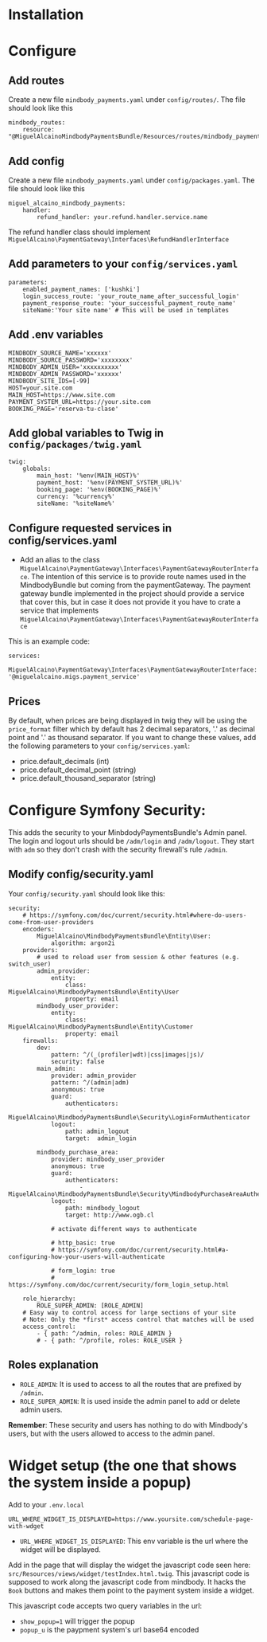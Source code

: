 Installation
========

Configure
=======
Add routes
-------- 
Create a new file `mindbody_payments.yaml` under `config/routes/`. The file should look like this

```
mindbody_routes:
    resource: "@MiguelAlcainoMindbodyPaymentsBundle/Resources/routes/mindbody_payments.yaml"
```

Add config
-------
Create a new file `mindbody_payments.yaml` under `config/packages.yaml`. The file should look like this

```
miguel_alcaino_mindbody_payments:
    handler:
        refund_handler: your.refund.handler.service.name
```
The refund handler class should implement `MiguelAlcaino\PaymentGateway\Interfaces\RefundHandlerInterface`

Add parameters to your `config/services.yaml`
---------
```
parameters:
    enabled_payment_names: ['kushki']
    login_success_route: 'your_route_name_after_successful_login'
    payment_response_route: 'your_successful_payment_route_name'
    siteName:'Your site name' # This will be used in templates
```

Add .env variables
----------

```
MINDBODY_SOURCE_NAME='xxxxxx'
MINDBODY_SOURCE_PASSWORD='xxxxxxxx'
MINDBODY_ADMIN_USER='xxxxxxxxxx'
MINDBODY_ADMIN_PASSWORD='xxxxxx'
MINDBODY_SITE_IDS=[-99]
HOST=your.site.com
MAIN_HOST=https://www.site.com
PAYMENT_SYSTEM_URL=https://your.site.com
BOOKING_PAGE='reserva-tu-clase'
```

Add global variables to Twig in `config/packages/twig.yaml`
----------------
```
twig:
    globals:
        main_host: '%env(MAIN_HOST)%'
        payment_host: '%env(PAYMENT_SYSTEM_URL)%'
        booking_page: '%env(BOOKING_PAGE)%'
        currency: '%currency%'
        siteName: '%siteName%'
```

Configure requested services in config/services.yaml
-----------
 - Add an alias to the class `MiguelAlcaino\PaymentGateway\Interfaces\PaymentGatewayRouterInterface`.
  The intention of this service is to provide route names used in the MindbodyBundle but coming from the 
  paymentGateway. The payment gateway bundle implemented in the project should provide a service that cover 
  this, but in case it does not provide it you have to crate a service 
  that implements `MiguelAlcaino\PaymentGateway\Interfaces\PaymentGatewayRouterInterface`
 
 This is an example code:
 ```
 services:
     MiguelAlcaino\PaymentGateway\Interfaces\PaymentGatewayRouterInterface: '@miguelalcaino.migs.payment_service'
 ```

Prices
------
By default, when prices are being displayed in twig they will be using the `price_format` filter which by default has 2 decimal separators, 
'.' as decimal point and '.' as thousand separator. If you want to change these values, add the following parameters to your `config/services.yaml`:
 - price.default_decimals (int)
 - price.default_decimal_point (string)
 - price.default_thousand_separator (string)

Configure Symfony Security:
======================

This adds the security to your MinbdodyPaymentsBundle's Admin panel. The login and logout urls should be `/adm/login` 
and `/adm/logout`. They start with `adm` so they don't crash with the security firewall's rule `/admin`.

Modify config/security.yaml
-------
Your `config/security.yaml` should look like this:
```
security:
    # https://symfony.com/doc/current/security.html#where-do-users-come-from-user-providers
    encoders:
        MiguelAlcaino\MindbodyPaymentsBundle\Entity\User:
            algorithm: argon2i
    providers:
        # used to reload user from session & other features (e.g. switch_user)
        admin_provider:
            entity:
                class: MiguelAlcaino\MindbodyPaymentsBundle\Entity\User
                property: email
        mindbody_user_provider:
            entity:
                class: MiguelAlcaino\MindbodyPaymentsBundle\Entity\Customer
                property: email
    firewalls:
        dev:
            pattern: ^/(_(profiler|wdt)|css|images|js)/
            security: false
        main_admin:
            provider: admin_provider
            pattern: ^/(admin|adm)
            anonymous: true
            guard:
                authenticators:
                    - MiguelAlcaino\MindbodyPaymentsBundle\Security\LoginFormAuthenticator
            logout:
                path: admin_logout
                target:  admin_login

        mindbody_purchase_area:
            provider: mindbody_user_provider
            anonymous: true
            guard:
                authenticators:
                    - MiguelAlcaino\MindbodyPaymentsBundle\Security\MindbodyPurchaseAreaAuthenticator
            logout:
                path: mindbody_logout
                target: http://www.ogb.cl

            # activate different ways to authenticate

            # http_basic: true
            # https://symfony.com/doc/current/security.html#a-configuring-how-your-users-will-authenticate

            # form_login: true
            # https://symfony.com/doc/current/security/form_login_setup.html

    role_hierarchy:
        ROLE_SUPER_ADMIN: [ROLE_ADMIN]
    # Easy way to control access for large sections of your site
    # Note: Only the *first* access control that matches will be used
    access_control:
        - { path: ^/admin, roles: ROLE_ADMIN }
        # - { path: ^/profile, roles: ROLE_USER }

```

Roles explanation
-----------------
 - `ROLE_ADMIN`: It is used to access to all the routes that are prefixed by `/admin`.
 - `ROLE_SUPER_ADMIN`: It is used inside the admin panel to add or delete admin users.

**Remember**: These security and users has nothing to do with Mindbody's users, but with the users allowed to access to the admin panel.

Widget setup (the one that shows the system inside a popup)
================
Add to your `.env.local` 

```
URL_WHERE_WIDGET_IS_DISPLAYED=https://www.yoursite.com/schedule-page-with-wdget
```
- `URL_WHERE_WIDGET_IS_DISPLAYED`: This env variable is the url where the widget will be displayed.

Add in the page that will display the widget the javascript code seen here: `src/Resources/views/widget/testIndex.html.twig`.
This javascript code is supposed to work along the javascript code from mindbody. It hacks the `Book` buttons and makes them point
to the payment system inside a widget.


This javascript code accepts two query variables in the url:

 - `show_popup=1` will trigger the popup
 - `popup_u` is the paypment system's url base64 encoded
